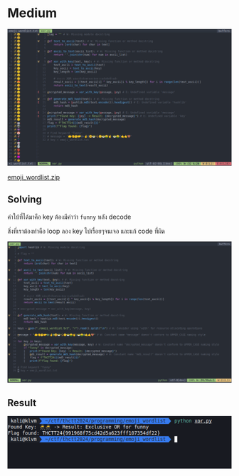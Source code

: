 # Medium

![1.png](../../images/programming/medium/1.png)

[emoji_wordlist.zip](../../files/emoji_wordlist.zip)

## Solving

คำใบ้ที่ได้มาคือ key ต้องมีคำว่า `funny` หลัง decode

สิ่งที่เราต้องทำคือ loop ลอง key ไปเรื่อยๆจนเจอ และแก้ code ที่ผิด

![2.png](../../images/programming/medium/2.png)

## Result

![3.png](../../images/programming/medium/3.png)
